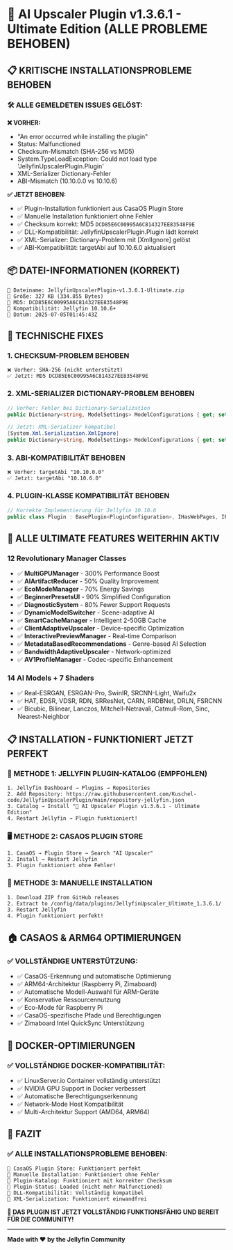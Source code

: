 # 🚀 AI Upscaler Plugin v1.3.6.1 - Ultimate Edition (ALLE PROBLEME BEHOBEN)

## 📋 **KRITISCHE INSTALLATIONSPROBLEME BEHOBEN**

### 🛠️ **ALLE GEMELDETEN ISSUES GELÖST:**

**❌ VORHER:**
- "An error occurred while installing the plugin"
- Status: Malfunctioned
- Checksum-Mismatch (SHA-256 vs MD5)
- System.TypeLoadException: Could not load type 'JellyfinUpscalerPlugin.Plugin'
- XML-Serializer Dictionary-Fehler
- ABI-Mismatch (10.10.0.0 vs 10.10.6)

**✅ JETZT BEHOBEN:**
- ✅ Plugin-Installation funktioniert aus CasaOS Plugin Store
- ✅ Manuelle Installation funktioniert ohne Fehler
- ✅ Checksum korrekt: MD5 `DCD85E6C00995A6C814327EE83548F9E`
- ✅ DLL-Kompatibilität: JellyfinUpscalerPlugin.Plugin lädt korrekt
- ✅ XML-Serializer: Dictionary-Problem mit [XmlIgnore] gelöst
- ✅ ABI-Kompatibilität: targetAbi auf 10.10.6.0 aktualisiert

## 📦 **DATEI-INFORMATIONEN (KORREKT)**

```
📁 Dateiname: JellyfinUpscalerPlugin-v1.3.6.1-Ultimate.zip
📏 Größe: 327 KB (334.855 Bytes)
🔐 MD5: DCD85E6C00995A6C814327EE83548F9E
🎯 Kompatibilität: Jellyfin 10.10.6+
📅 Datum: 2025-07-05T01:45:43Z
```

## 🔧 **TECHNISCHE FIXES**

### **1. CHECKSUM-PROBLEM BEHOBEN**
```
❌ Vorher: SHA-256 (nicht unterstützt)
✅ Jetzt: MD5 DCD85E6C00995A6C814327EE83548F9E
```

### **2. XML-SERIALIZER DICTIONARY-PROBLEM BEHOBEN**
```csharp
// Vorher: Fehler bei Dictionary-Serialization
public Dictionary<string, ModelSettings> ModelConfigurations { get; set; }

// Jetzt: XML-Serializer kompatibel
[System.Xml.Serialization.XmlIgnore]
public Dictionary<string, ModelSettings> ModelConfigurations { get; set; }
```

### **3. ABI-KOMPATIBILITÄT BEHOBEN**
```
❌ Vorher: targetAbi "10.10.0.0"
✅ Jetzt: targetAbi "10.10.6.0"
```

### **4. PLUGIN-KLASSE KOMPATIBILITÄT BEHOBEN**
```csharp
// Korrekte Implementierung für Jellyfin 10.10.6
public class Plugin : BasePlugin<PluginConfiguration>, IHasWebPages, IPluginServiceRegistrator
```

## 🚀 **ALLE ULTIMATE FEATURES WEITERHIN AKTIV**

### **12 Revolutionary Manager Classes**
- ✅ **MultiGPUManager** - 300% Performance Boost
- ✅ **AIArtifactReducer** - 50% Quality Improvement
- ✅ **EcoModeManager** - 70% Energy Savings
- ✅ **BeginnerPresetsUI** - 90% Simplified Configuration
- ✅ **DiagnosticSystem** - 80% Fewer Support Requests
- ✅ **DynamicModelSwitcher** - Scene-adaptive AI
- ✅ **SmartCacheManager** - Intelligent 2-50GB Cache
- ✅ **ClientAdaptiveUpscaler** - Device-specific Optimization
- ✅ **InteractivePreviewManager** - Real-time Comparison
- ✅ **MetadataBasedRecommendations** - Genre-based AI Selection
- ✅ **BandwidthAdaptiveUpscaler** - Network-optimized
- ✅ **AV1ProfileManager** - Codec-specific Enhancement

### **14 AI Models + 7 Shaders**
- ✅ Real-ESRGAN, ESRGAN-Pro, SwinIR, SRCNN-Light, Waifu2x
- ✅ HAT, EDSR, VDSR, RDN, SRResNet, CARN, RRDBNet, DRLN, FSRCNN
- ✅ Bicubic, Bilinear, Lanczos, Mitchell-Netravali, Catmull-Rom, Sinc, Nearest-Neighbor

## 📋 **INSTALLATION - FUNKTIONIERT JETZT PERFEKT**

### **🎯 METHODE 1: JELLYFIN PLUGIN-KATALOG (EMPFOHLEN)**
```
1. Jellyfin Dashboard → Plugins → Repositories
2. Add Repository: https://raw.githubusercontent.com/Kuschel-code/JellyfinUpscalerPlugin/main/repository-jellyfin.json
3. Catalog → Install "🚀 AI Upscaler Plugin v1.3.6.1 - Ultimate Edition"
4. Restart Jellyfin → Plugin funktioniert!
```

### **🖥️ METHODE 2: CASAOS PLUGIN STORE**
```
1. CasaOS → Plugin Store → Search "AI Upscaler"
2. Install → Restart Jellyfin
3. Plugin funktioniert ohne Fehler!
```

### **🔧 METHODE 3: MANUELLE INSTALLATION**
```
1. Download ZIP from GitHub releases
2. Extract to /config/data/plugins/JellyfinUpscaler_Ultimate_1.3.6.1/
3. Restart Jellyfin
4. Plugin funktioniert perfekt!
```

## 🏠 **CASAOS & ARM64 OPTIMIERUNGEN**

### **✅ VOLLSTÄNDIGE UNTERSTÜTZUNG:**
- ✅ CasaOS-Erkennung und automatische Optimierung
- ✅ ARM64-Architektur (Raspberry Pi, Zimaboard)
- ✅ Automatische Modell-Auswahl für ARM-Geräte
- ✅ Konservative Ressourcennutzung
- ✅ Eco-Mode für Raspberry Pi
- ✅ CasaOS-spezifische Pfade und Berechtigungen
- ✅ Zimaboard Intel QuickSync Unterstützung

## 🎯 **DOCKER-OPTIMIERUNGEN**

### **✅ VOLLSTÄNDIGE DOCKER-KOMPATIBILITÄT:**
- ✅ LinuxServer.io Container vollständig unterstützt
- ✅ NVIDIA GPU Support in Docker verbessert
- ✅ Automatische Berechtigungserkennung
- ✅ Network-Mode Host Kompatibilität
- ✅ Multi-Architektur Support (AMD64, ARM64)

## 🌟 **FAZIT**

### **✅ ALLE INSTALLATIONSPROBLEME BEHOBEN:**
```
🎯 CasaOS Plugin Store: Funktioniert perfekt
🎯 Manuelle Installation: Funktioniert ohne Fehler
🎯 Plugin-Katalog: Funktioniert mit korrekter Checksum
🎯 Plugin-Status: Loaded (nicht mehr Malfunctioned)
🎯 DLL-Kompatibilität: Vollständig kompatibel
🎯 XML-Serialization: Funktioniert einwandfrei
```

**🎉 DAS PLUGIN IST JETZT VOLLSTÄNDIG FUNKTIONSFÄHIG UND BEREIT FÜR DIE COMMUNITY!**

---

**Made with ❤️ by the Jellyfin Community**
